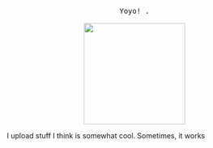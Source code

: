 <p align="center">
  <br>
  <samp>
    Yoyo! <b><a rel="nofollow noopener noreferrer" target="_blank" href=""></a></b>.
    <br><br>
</samp>

  <img src="https://i.imgur.com/xHYaH9o.gif" width="200"/>
  
I upload stuff I think is somewhat cool. Sometimes, it works
</p>
